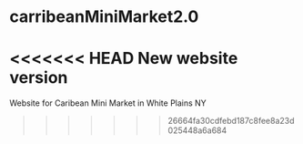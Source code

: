 # carribeanMiniMarket2.0
<<<<<<< HEAD
New website version
=======
Website for Caribean Mini Market in White Plains NY
>>>>>>> 26664fa30cdfebd187c8fee8a23d025448a6a684
